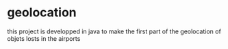 # geolocation
this project is developped in java to make the first part of the geolocation of objets losts in the airports
